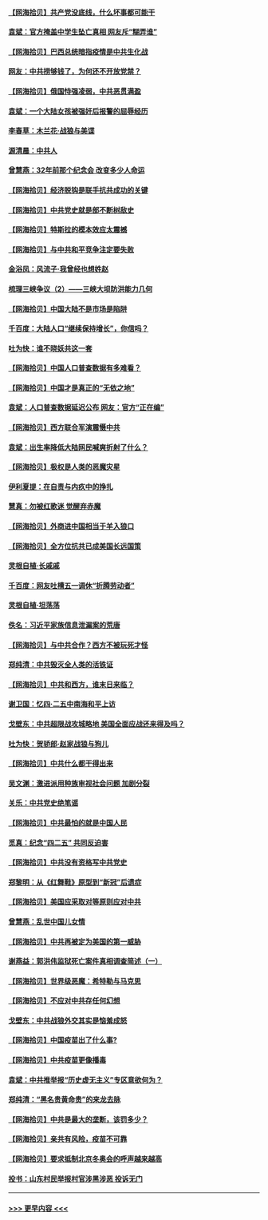 #### [【网海拾贝】共产党没底线，什么坏事都可能干](../pages/nsc993/n12942090.md?t=05131251) 
#### [袁斌：官方掩盖中学生坠亡真相 网友斥“糊弄谁”](../pages/nsc993/n12942029.md?t=05131251) 
#### [【网海拾贝】巴西总统暗指疫情是中共生化战](../pages/nsc993/n12938999.md?t=05131251) 
#### [网友：中共捞够钱了，为何还不开放党禁？](../pages/nsc993/n12938952.md?t=05131251) 
#### [【网海拾贝】俄国恃强凌弱，中共恶贯满盈](../pages/nsc993/n12936626.md?t=05131251) 
#### [袁斌：一个大陆女孩被强奸后报警的屈辱经历](../pages/nsc993/n12936547.md?t=05131251) 
#### [李春草：木兰花·战狼与美谍](../pages/nsc993/n12935995.md?t=05131251) 
#### [源清晨：中共人](../pages/nsc993/n12935589.md?t=05131251) 
#### [曾慧燕：32年前那个纪念会 改变多少人命运](../pages/nsc993/n12934233.md?t=05131251) 
#### [【网海拾贝】经济脱钩是联手抗共成功的关键](../pages/nsc993/n12934176.md?t=05131251) 
#### [【网海拾贝】中共党史就是部不断树敌史](../pages/nsc993/n12932844.md?t=05131251) 
#### [【网海拾贝】特斯拉的模本效应太震撼](../pages/nsc993/n12925626.md?t=05131251) 
#### [【网海拾贝】与中共和平竞争注定要失败](../pages/nsc993/n12923326.md?t=05131251) 
#### [金浴凤：风流子‧我曾经也想姓赵](../pages/nsc993/n12920911.md?t=05131251) 
#### [梳理三峡争议（2）——三峡大坝防洪能力几何](../pages/nsc993/n12920173.md?t=05131251) 
#### [【网海拾贝】中国大陆不是市场是陷阱](../pages/nsc993/n12920143.md?t=05131251) 
#### [千百度：大陆人口“继续保持增长”，你信吗？](../pages/nsc993/n12918946.md?t=05131251) 
#### [吐为快：谁不晓妖共这一套](../pages/nsc993/n12918941.md?t=05131251) 
#### [【网海拾贝】中国人口普查数据有多难看？](../pages/nsc993/n12917822.md?t=05131251) 
#### [【网海拾贝】中国才是真正的“无依之地”](../pages/nsc993/n12915845.md?t=05131251) 
#### [袁斌：人口普查数据延迟公布 网友：官方“正在编”](../pages/nsc993/n12915748.md?t=05131251) 
#### [【网海拾贝】西方联合军演震慑中共](../pages/nsc993/n12913466.md?t=05131251) 
#### [袁斌：出生率降低大陆网民喊爽折射了什么？](../pages/nsc993/n12913365.md?t=05131251) 
#### [【网海拾贝】极权是人类的恶魔灾星](../pages/nsc993/n12910697.md?t=05131251) 
#### [伊利夏提：在自责与内疚中的挣扎](../pages/nsc993/n12910493.md?t=05131251) 
#### [慧真：勿被红歌迷 觉醒弃赤魔](../pages/nsc993/n12910485.md?t=05131251) 
#### [【网海拾贝】外商进中国相当于羊入狼口](../pages/nsc993/n12908274.md?t=05131251) 
#### [【网海拾贝】全方位抗共已成美国长远国策](../pages/nsc993/n12906878.md?t=05131251) 
#### [灵根自植‧长戚戚](../pages/nsc993/n12905585.md?t=05131251) 
#### [千百度：网友吐槽五一调休“折腾劳动者”](../pages/nsc993/n12905934.md?t=05131251) 
#### [灵根自植‧坦荡荡](../pages/nsc993/n12905562.md?t=05131251) 
#### [佚名：习近平家族信息泄漏案的荒唐](../pages/nsc993/n12904705.md?t=05131251) 
#### [【网海拾贝】与中共合作？西方不被玩死才怪](../pages/nsc993/n12903873.md?t=05131251) 
#### [郑纯清：中共毁灭全人类的活铁证](../pages/nsc993/n12903785.md?t=05131251) 
#### [【网海拾贝】中共和西方，谁末日来临？](../pages/nsc993/n12903482.md?t=05131251) 
#### [谢卫国：忆四‧二五中南海和平上访](../pages/nsc993/n12902192.md?t=05131251) 
#### [戈壁东：中共超限战攻城略地 美国全面应战还来得及吗？](../pages/nsc993/n12902297.md?t=05131251) 
#### [吐为快：贺骄郎‧赵家战狼与狗儿](../pages/nsc993/n12902280.md?t=05131251) 
#### [【网海拾贝】中共什么都干得出来](../pages/nsc993/n12897500.md?t=05131251) 
#### [吴文渊：激进派用种族审视社会问题 加剧分裂](../pages/nsc993/n12893881.md?t=05131251) 
#### [关乐：中共党史绝笔谣](../pages/nsc993/n12897270.md?t=05131251) 
#### [【网海拾贝】中共最怕的就是中国人民](../pages/nsc993/n12894705.md?t=05131251) 
#### [觅真：纪念“四二五” 共同反迫害](../pages/nsc993/n12894553.md?t=05131251) 
#### [【网海拾贝】中共没有资格写中共党史](../pages/nsc993/n12892231.md?t=05131251) 
#### [郑黎明：从《红舞鞋》原型到“新冠”后遗症](../pages/nsc993/n12890469.md?t=05131251) 
#### [【网海拾贝】美国应采取对等原则应对中共](../pages/nsc993/n12889176.md?t=05131251) 
#### [曾慧燕：乱世中国儿女情](../pages/nsc993/n12887931.md?t=05131251) 
#### [【网海拾贝】中共再被定为美国的第一威胁](../pages/nsc993/n12887580.md?t=05131251) 
#### [谢燕益：郭洪伟监狱死亡案件真相调查简述（一）](../pages/nsc993/n12885648.md?t=05131251) 
#### [【网海拾贝】世界级恶魔：希特勒与马克思](../pages/nsc993/n12884062.md?t=05131251) 
#### [【网海拾贝】不应对中共存任何幻想](../pages/nsc993/n12881460.md?t=05131251) 
#### [戈壁东：中共战狼外交其实是恼羞成怒](../pages/nsc993/n12880392.md?t=05131251) 
#### [【网海拾贝】中国疫苗出了什么事?](../pages/nsc993/n12879124.md?t=05131251) 
#### [【网海拾贝】中共疫苗更像播毒](../pages/nsc993/n12876631.md?t=05131251) 
#### [袁斌：中共推举报“历史虚无主义”专区意欲何为？](../pages/nsc993/n12876530.md?t=05131251) 
#### [郑纯清：“黑名贵黄命贵”的来龙去脉](../pages/nsc993/n12875589.md?t=05131251) 
#### [【网海拾贝】中共是最大的垄断，该罚多少？](../pages/nsc993/n12874006.md?t=05131251) 
#### [【网海拾贝】亲共有风险，疫苗不可靠](../pages/nsc993/n12872224.md?t=05131251) 
#### [【网海拾贝】要求抵制北京冬奥会的呼声越来越高](../pages/nsc993/n12868962.md?t=05131251) 
#### [投书：山东村民举报村官涉黑涉恶 投诉无门](../pages/nsc993/n12869726.md?t=05131251) 

----
#### [ >>> 更早内容 <<< ](../indexes/nsc993-earlier.md)
